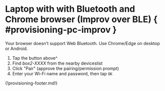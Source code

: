 # Laptop with with Bluetooth and Chrome browser (Improv over BLE) { #provisioning-pc-improv }

<improv-wifi-launch-button>
  <span slot="unsupported">Your browser doesn’t support Web Bluetooth. Use Chrome/Edge on desktop or Android.</span>
</improv-wifi-launch-button>

1. Tap the button above^
1. Find *box2-XXXX* from the nearby deviceslist
1. Click "Pair" (approve the pairing/permission prompt)
1. Enter your Wi-Fi name and password, then tap `OK`

{!provisioning-footer.md!}
